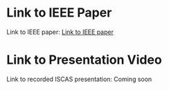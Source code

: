 # Link to IEEE Paper

Link to IEEE paper: [Link to IEEE paper](https://ieeexplore.ieee.org/)

# Link to Presentation Video

Link to recorded ISCAS presentation: Coming soon
